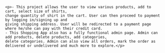 
    <p>- This project allows the user to view various products, add to cart, select size of shirts,
    change quantity of shirt in the cart. User can then proceed to payment by logging in/signing up and 
    giving shipping address. User will be redirected to a payment page where he/she can pay with their credit card.
    - This Shopping App also has a fully functional admin page. Admin can add products, delete products, add categories,
    delete categories. Admin can also view all orders, mark the order as delivered or undelivered and much more to explore.</p>
